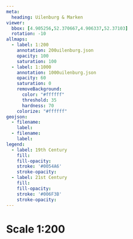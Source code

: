 ```yaml
---
meta:
  heading: Uilenburg & Marken
viewer:
  bbox: [4.905256,52.370667,4.906337,52.37103]
  rotation: -10
allmaps:
  - label: 1:200
    annotation: 200uilenburg.json
    opacity: 100
    saturation: 100
  - label: 1:1000
    annotation: 1000uilenburg.json
    opacity: 60
    saturation: 0
    removeBackground:
      color: "#ffffff"
      threshold: 35
      hardness: 70
    colorize: "#ffffff"
geojson:
  - filename: 
    label: 
  - filename: 
    label: 
legend:
  - label: 19th Century
    fill:
    fill-opacity:
    stroke: '#0054A6'
    stroke-opacity:
  - label: 21st Century
    fill:
    fill-opacity:
    stroke: '#006F3B'
    stroke-opacity:
---
```

# Scale 1:200
